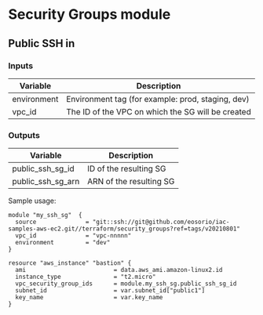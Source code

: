 # Security Groups module

## Public SSH in

### Inputs
Variable | Description
-------- | -----------
environment | Environment tag (for example: prod, staging, dev)
vpc_id | The ID of the VPC on which the SG will be created

### Outputs
Variable | Description
-------- | -----------
public_ssh_sg_id | ID of the resulting SG
public_ssh_sg_arn | ARN of the resulting SG

Sample usage:
```HCL
module "my_ssh_sg"  {
  source              = "git::ssh://git@github.com/eosorio/iac-samples-aws-ec2.git//terraform/security_groups?ref=tags/v20210801"
  vpc_id              = "vpc-nnnnn"
  environment         = "dev"
}

resource "aws_instance" "bastion" {
  ami                         = data.aws_ami.amazon-linux2.id
  instance_type               = "t2.micro" 
  vpc_security_group_ids      = module.my_ssh_sg.public_ssh_sg_id
  subnet_id                   = var.subnet_id["public1"]
  key_name                    = var.key_name
}
```
